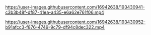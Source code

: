 
https://user-images.githubusercontent.com/16942638/193430941-c3b3b48f-df87-41ea-a435-e6a62e761f06.mp4

https://user-images.githubusercontent.com/16942638/193430952-b91afcc3-f876-4749-9c79-df94c8dec322.mp4

